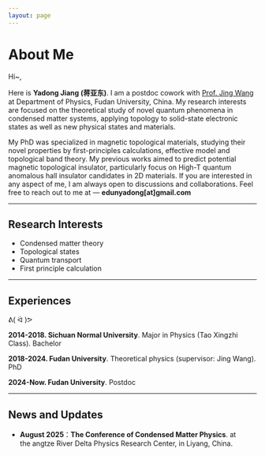```yaml
---
layout: page
---
```


# About Me

Hi~,<br>

Here is **Yadong Jiang (蒋亚东)**. I am a postdoc cowork with [Prof. Jing Wang](https://scholar.google.com/citations?user=Ukqgbv4AAAAJ&hl=zh-CN) at Department of Physics, Fudan University, China. My research interests are focused on the theoretical study of novel quantum phenomena in condensed matter systems, applying topology to solid-state electronic states as well as new physical states and materials. 

My PhD was specialized in  magnetic topological materials, studying their novel properties by first-principles calculations, effective model and topological band theory. My previous works aimed to predict potential magnetic topological insulator, particularly focus on High-T quantum anomalous hall insulator candidates in 2D materials. If you are interested in any aspect of me, I am always open to discussions and collaborations. Feel free to reach out to me at — **edunyadong[at]gmail.com**

---

## Research Interests


- Condensed matter theory
- Topological states
- Quantum transport
- First principle calculation


---

## Experiences

ᕕ( ᐛ )ᕗ <br>

**2014-2018. Sichuan Normal University**. Major in Physics (Tao Xingzhi Class). Bachelor <br>

**2018-2024. Fudan University**. Theoretical physics (supervisor: Jing Wang). PhD <br>

**2024-Now. Fudan University**. Postdoc 


---

## News and Updates

- **August 2025**：**The Conference of Condensed Matter Physics**. at the angtze River Delta Physics Research Center, in Liyang, China.
